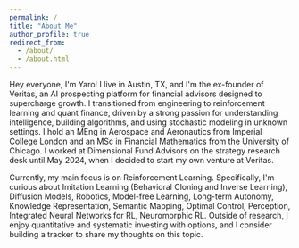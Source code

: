 ```yaml
---
permalink: /
title: "About Me"
author_profile: true
redirect_from: 
  - /about/
  - /about.html
---
```


Hey everyone, I'm Yaro! I live in Austin, TX, and I'm the ex-founder of Veritas, an AI prospecting platform for financial advisors designed to supercharge growth. I transitioned from engineering to reinforcement learning and quant finance, driven by a strong passion for understanding intelligence, building algorithms, and using stochastic modeling in unknown settings. I hold an MEng in Aerospace and Aeronautics from Imperial College London and an MSc in Financial Mathematics from the University of Chicago. I worked at Dimensional Fund Advisors on the strategy research desk until May 2024, when I decided to start my own venture at Veritas.

Currently, my main focus is on Reinforcement Learning. Specifically, I'm curious about Imitation Learning (Behavioral Cloning and Inverse Learning), Diffusion Models, Robotics, Model-free Learning, Long-term Autonomy, Knowledge Representation, Semantic Mapping, Optimal Control, Perception, Integrated Neural Networks for RL, Neuromorphic RL. Outside of research, I enjoy quantitative and systematic investing with options, and I consider  building a tracker to share my thoughts on this topic.